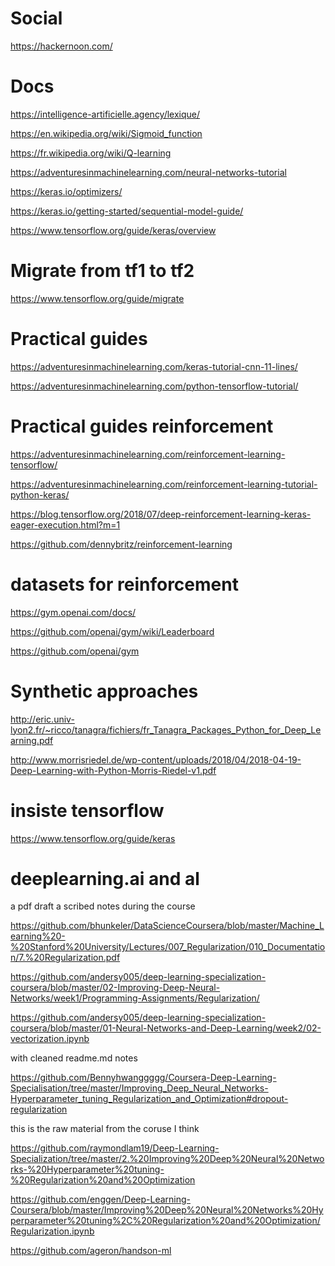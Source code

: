 
# Social

https://hackernoon.com/

# Docs


https://intelligence-artificielle.agency/lexique/

https://en.wikipedia.org/wiki/Sigmoid_function

https://fr.wikipedia.org/wiki/Q-learning

https://adventuresinmachinelearning.com/neural-networks-tutorial

https://keras.io/optimizers/

https://keras.io/getting-started/sequential-model-guide/

https://www.tensorflow.org/guide/keras/overview

# Migrate from tf1 to tf2

https://www.tensorflow.org/guide/migrate

# Practical guides

https://adventuresinmachinelearning.com/keras-tutorial-cnn-11-lines/

https://adventuresinmachinelearning.com/python-tensorflow-tutorial/

# Practical guides reinforcement

https://adventuresinmachinelearning.com/reinforcement-learning-tensorflow/

https://adventuresinmachinelearning.com/reinforcement-learning-tutorial-python-keras/

https://blog.tensorflow.org/2018/07/deep-reinforcement-learning-keras-eager-execution.html?m=1

https://github.com/dennybritz/reinforcement-learning

# datasets for reinforcement

https://gym.openai.com/docs/

https://github.com/openai/gym/wiki/Leaderboard

https://github.com/openai/gym

# Synthetic approaches

http://eric.univ-lyon2.fr/~ricco/tanagra/fichiers/fr_Tanagra_Packages_Python_for_Deep_Learning.pdf

http://www.morrisriedel.de/wp-content/uploads/2018/04/2018-04-19-Deep-Learning-with-Python-Morris-Riedel-v1.pdf

# insiste tensorflow

https://www.tensorflow.org/guide/keras

# deeplearning.ai and al

a pdf draft a scribed notes during the course

https://github.com/bhunkeler/DataScienceCoursera/blob/master/Machine_Learning%20-%20Stanford%20University/Lectures/007_Regularization/010_Documentation/7.%20Regularization.pdf

https://github.com/andersy005/deep-learning-specialization-coursera/blob/master/02-Improving-Deep-Neural-Networks/week1/Programming-Assignments/Regularization/

https://github.com/andersy005/deep-learning-specialization-coursera/blob/master/01-Neural-Networks-and-Deep-Learning/week2/02-vectorization.ipynb

with cleaned readme.md notes

https://github.com/Bennyhwanggggg/Coursera-Deep-Learning-Specialisation/tree/master/Improving_Deep_Neural_Networks-Hyperparameter_tuning_Regularization_and_Optimization#dropout-regularization

this is the raw material from the coruse I think

https://github.com/raymondlam19/Deep-Learning-Specialization/tree/master/2.%20Improving%20Deep%20Neural%20Networks-%20Hyperparameter%20tuning-%20Regularization%20and%20Optimization

https://github.com/enggen/Deep-Learning-Coursera/blob/master/Improving%20Deep%20Neural%20Networks%20Hyperparameter%20tuning%2C%20Regularization%20and%20Optimization/Regularization.ipynb

https://github.com/ageron/handson-ml
